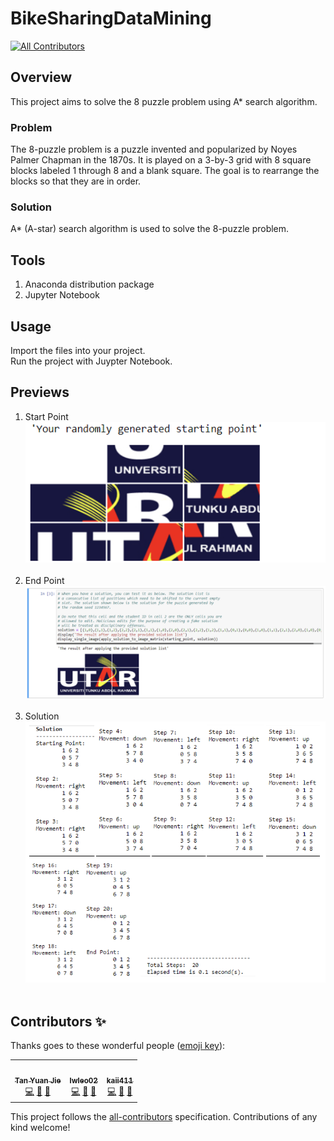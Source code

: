 # BikeSharingDataMining

<!-- ALL-CONTRIBUTORS-BADGE:START - Do not remove or modify this section -->
[![All Contributors](https://img.shields.io/badge/all_contributors-3-orange.svg?style=flat-square)](#contributors-)
<!-- ALL-CONTRIBUTORS-BADGE:END -->

## Overview
<p>This project aims to solve the 8 puzzle problem using A* search algorithm.</p>

### Problem
The 8-puzzle problem is a puzzle invented and popularized by Noyes Palmer Chapman in the 1870s. It is played on a 3-by-3 grid with 8 square blocks labeled 1 through 8 and a blank square. The goal is to rearrange the blocks so that they are in order.

### Solution
A* (A-star) search algorithm is used to solve the 8-puzzle problem.
  
## Tools
1. Anaconda distribution package
2. Jupyter Notebook

## Usage
Import the files into your project.<br>
Run the project with Juypter Notebook.

## Previews
1. Start Point <br> <img src="previews/StartPoint.png"><br><br>
2. End Point <br> <img src="previews/EndPoint.png"><br><br>
3. Solution <br> <img src="previews/Solution.png"><br><br>
## Contributors ✨

Thanks goes to these wonderful people ([emoji key](https://allcontributors.org/docs/en/emoji-key)):

<!-- ALL-CONTRIBUTORS-LIST:START - Do not remove or modify this section -->
<!-- prettier-ignore-start -->
<!-- markdownlint-disable -->
<table>
  <tr>
    <td align="center"><a href="https://github.com/yuanjie8629"><img src="https://avatars.githubusercontent.com/u/86699785?v=4?s=100" width="100px;" alt=""/><br /><sub><b>Tan Yuan Jie</b></sub></a><br /><a href="https://github.com/yuanjie8629/EightPuzzleProblemSolving/commits?author=yuanjie8629" title="Code">💻</a> <a href="https://github.com/yuanjie8629/EightPuzzleProblemSolving/commits?author=yuanjie8629" title="Documentation">📖</a> <a href="#ideas-yuanjie8629" title="Ideas, Planning, & Feedback">🤔</a></td>
    <td align="center"><a href="https://github.com/lwleo02"><img src="https://avatars.githubusercontent.com/u/86616877?v=4?s=100" width="100px;" alt=""/><br /><sub><b>lwleo02</b></sub></a><br /><a href="https://github.com/yuanjie8629/EightPuzzleProblemSolving/commits?author=lwleo02" title="Code">💻</a> <a href="https://github.com/yuanjie8629/EightPuzzleProblemSolving/commits?author=lwleo02" title="Documentation">📖</a> <a href="#ideas-lwleo02" title="Ideas, Planning, & Feedback">🤔</a></td>
    <td align="center"><a href="https://github.com/Kai411"><img src="https://avatars.githubusercontent.com/u/51218403?v=4?s=100" width="100px;" alt=""/><br /><sub><b>kaii411</b></sub></a><br /><a href="https://github.com/yuanjie8629/EightPuzzleProblemSolving/commits?author=Kai411" title="Code">💻</a> <a href="https://github.com/yuanjie8629/EightPuzzleProblemSolving/commits?author=Kai411" title="Documentation">📖</a> <a href="#ideas-Kai411" title="Ideas, Planning, & Feedback">🤔</a></td>
  </tr>
</table>

<!-- markdownlint-restore -->
<!-- prettier-ignore-end -->

<!-- ALL-CONTRIBUTORS-LIST:END -->

This project follows the [all-contributors](https://github.com/all-contributors/all-contributors) specification. Contributions of any kind welcome!